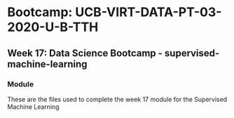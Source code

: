 # Bootcamp: UCB-VIRT-DATA-PT-03-2020-U-B-TTH

## Week 17: Data Science Bootcamp - supervised-machine-learning

### Module
These are the files used to complete the week 17 module for the Supervised Machine Learning
